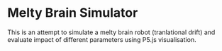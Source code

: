 # Melty Brain Simulator

This is an attempt to simulate a melty brain robot (tranlational drift) and evaluate impact of different parameters using P5.js visualisation.

